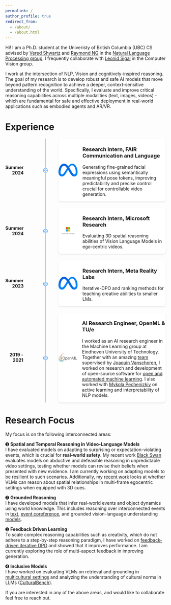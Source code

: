 ```yaml
---
permalink: /
author_profile: true
redirect_from: 
  - /about/
  - /about.html
---
```


Hi! I am a Ph.D. student at the Univeristy of British Columbia (UBC) CS advised by [Vered Shwartz](https://www.cs.ubc.ca/~vshwartz/) and [Raymond NG](https://www.cs.ubc.ca/people/raymond-ng) in the [Natural Language Processing group](http://www.cs.ubc.ca/cs-research/lci/research-groups/natural-language-processing/). I frequently collaborate with [Leonid Sigal](https://www.cs.ubc.ca/~lsigal/) in the Computer Vision group.

I work at the intersection of NLP, Vision and cognitively-inspired reasoning. The goal of my research is to develop robust and safe AI models that move beyond pattern recognition to achieve a deeper, context-sensitive understanding of the world. Specifically, I evaluate and improve critical reasoning capabilities across multiple modalities (text, images, videos) - which are fundamental for safe and effective deployment in real-world applications such as embodied agents and AR/VR.

# Experience

<style>
/* Timeline container */
.timeline {
  position: relative;
  margin: 20px auto;
}

/* Vertical line */
.timeline::after {
  content: '';
  position: absolute;
  width: 4px;
  top: 0;
  bottom: 0;
  left: 25%;
  background: #ccc;
  transform: translateX(-50%);
}

/* Individual timeline items */
.timeline-item {
  display: flex;
  align-items: center;
  justify-content: space-between;
  position: relative;
  margin: 20px 0;
}

/* Timeline symbol (diamond) */
.timeline-item::before {
  content: '\25CE'; /* Unicode for a diamond (◆) */
  position: absolute;
  left: 25%;
  transform: translateX(-50%);
  font-size: 18px;
  color: #007bff;
  background:rgb(255, 255, 255);
  padding: 2px;
}

/* Left side (Year) */
.timeline-year {
  flex: 1;
  text-align: right;
  font-weight: bold;
  padding-right: 10px;
}

/* Right side (Experience card) */
.experience-card {
  flex: 6;
  display: flex;
  align-items: center;
  border-radius: 8px;
  box-shadow: 0 2px 4px rgba(0, 0, 0, 0.1);
  background:rgb(255, 255, 255);
  margin-left: 100px; /* Ensures spacing from the timeline */
}

/* Experience logo */
.experience-card img {
  width: 60px;
  height: 60px;
  object-fit: contain;
  margin-right: 15px;
}

</style>

<div class="timeline">
  <!-- Experience 1 -->
  <div class="timeline-item">
    <div class="timeline-year">Summer 2024</div>
    <div class="experience-card">
      <img src="../images/meta_logo.png" alt="FAIR Logo">
      <div>
        <h3>Research Intern, FAIR Communication and Language</h3>
        <p>Generating fine-grained facial expressions using semantically meaningful pose tokens, improving predictability and precise control crucial for controllable video generation.</p>
      </div>
    </div>
  </div>

  <!-- Experience 2 -->
  <div class="timeline-item">
    <div class="timeline-year">Summer 2024</div>
    <div class="experience-card">
      <img src="../images/msr_logo.jpeg" alt="Microsoft Research Logo">
      <div>
        <h3>Research Intern, Microsoft Research</h3>
        <p>Evaluating 3D spatial reasoning abilities of Vision Language Models in ego-centric videos.</p>
      </div>
    </div>
  </div>

  <!-- Experience 3 -->
  <div class="timeline-item">
    <div class="timeline-year">Summer 2023</div>
    <div class="experience-card">
      <img src="../images/meta_logo.png" alt="Meta Reality Labs Logo">
      <div>
        <h3>Research Intern, Meta Reality Labs</h3>
        <p>Iterative-DPO and ranking methods for teaching creative abilities to smaller LMs.</p>
      </div>
    </div>
  </div>

  <!-- Experience 4 -->
  <div class="timeline-item">
    <div class="timeline-year">2019 - 2021</div>
    <div class="experience-card">
      <img src="../images/openml_logo.png" alt="OpenML Logo">
      <div>
        <h3>AI Research Engineer, OpenML & TU/e</h3>
        <p>
          I worked as an AI research engineer in the Machine Learning group at Eindhoven University of Technology. 
          Together with an amazing <a href="https://github.com/orgs/openml/people">team</a> supervised by 
          <a href="https://joaquinvanschoren.github.io/home/#lab">Joaquin Vanschoren</a>, I worked on research and development of open-source software for 
          <a href="https://github.com/openml">open and automated machine learning</a>. I also worked with 
          <a href="https://www.win.tue.nl/~mpechen/">Mykola Pechenizkiy</a> on active learning and interpretability of NLP models.
        </p>
      </div>
    </div>
  </div>
</div>

# Research Focus

My focus is on the following interconnected areas:

➊ **Spatial and Temporal Reasoning in Video-Language Models**  
I have evaluated models on adapting to surprising or expectation-violating events, which is crucial for **real-world safety**. My recent work [Black Swan](https://blackswan.cs.ubc.ca/) evaluates models on abductive and defeasible reasoning in unpredictable video settings, testing whether models can revise their beliefs when presented with new evidence. I am currently working on adapting models to be resilient to such scenarios.
Additionally, my [recent work](https://arxiv.org/pdf/2505.24257) looks at whether VLMs can reason about spatial relationships in multi-frame egocentric setitngs when equipped with 3D cues. 

➋ **Grounded Reasoning**  
I have developed models that infer real-world events and object dynamics using world knowledge. This includes reasoning over interconnected events in [text](https://aclanthology.org/2023.findings-emnlp.861.pdf), [event coreference](https://aclanthology.org/2023.eacl-main.125), and grounded vision-language understanding [models](https://openaccess.thecvf.com/content/WACV2023/papers/Ravi_VLC-BERT_Visual_Question_Answering_With_Contextualized_Commonsense_Knowledge_WACV_2023_paper.pdf). 

➌ **Feedback Driven Learning**  
To scale complex reasoning capabilities such as creativity, which do not adhere to a step-by-step reasoning paradigm, I have worked on [feedback-driven iterative DPO](https://aclanthology.org/2024.acl-long.706.pdf) and showed that it improves performance. I am currently exploring the role of multi-aspect feedback in improving generation.


➍ **Inclusive Models**  
I have worked on evaluating VLMs on retrieval and grounding in [multicultural settings](https://aclanthology.org/2024.emnlp-main.385/) and analyzing the understanding of cultural norms in LLMs ([CulturalBench](https://arxiv.org/abs/2410.02677)).

If you are interested in any of the above areas, and would like to collaborate feel free to reach out. 


<!-- Before coming to UBC, I worked as an AI research engineer in the Machine Learning group at Eindhoven University of Technology. Together with an amazing [team](https://github.com/orgs/openml/people) supervised by [Joaquin Vanschoren](https://joaquinvanschoren.github.io/home/#lab) I worked on research and development of open-source software for [open and automated machine learning](https://github.com/openml). I also worked with [Mykola Pechenizkiy](https://www.win.tue.nl/~mpechen/) on active learning and interpretability of NLP models. Prior to that, I graduated from M.Sc. in Mathematics and Computer Science at Eindhoven University of technology, the Netherlands, and B.E. in Computer Engineering from PSG college of Technology, Coimbatore, India.  -->